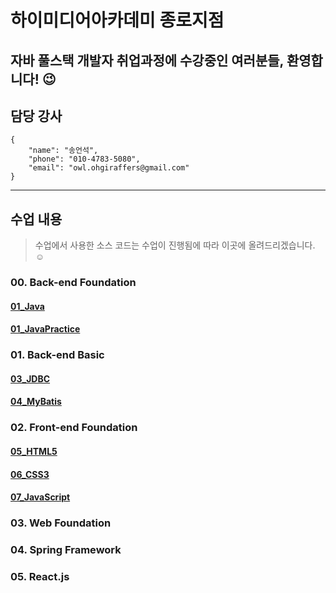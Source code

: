 # 하이미디어아카데미 종로지점
## 자바 풀스택 개발자 취업과정에 수강중인 여러분들, 환영합니다! :wink:
## 담당 강사
```
{
    "name": "송언석",
    "phone": "010-4783-5080",
    "email": "owl.ohgiraffers@gmail.com"
}
```

---
## 수업 내용
> 수업에서 사용한 소스 코드는 수업이 진행됨에 따라 이곳에 올려드리겠습니다. :relaxed:
### 00. Back-end Foundation
#### [01_Java](https://github.com/20241209-himedia-jongro/01_java)
#### [01_JavaPractice](https://github.com/20241209-himedia-jongro/01_java_practice)

### 01. Back-end Basic
#### [03_JDBC](https://github.com/20241209-himedia-jongro/03_jdbc)
#### [04_MyBatis](https://github.com/20241209-himedia-jongro/04_mybatis)

### 02. Front-end Foundation
#### [05_HTML5](https://github.com/20241209-himedia-jongro/05_html)
#### [06_CSS3](https://github.com/20241209-himedia-jongro/06_css)
#### [07_JavaScript](https://github.com/20241209-himedia-jongro/07_javascript)

### 03. Web Foundation

### 04. Spring Framework

### 05. React.js
